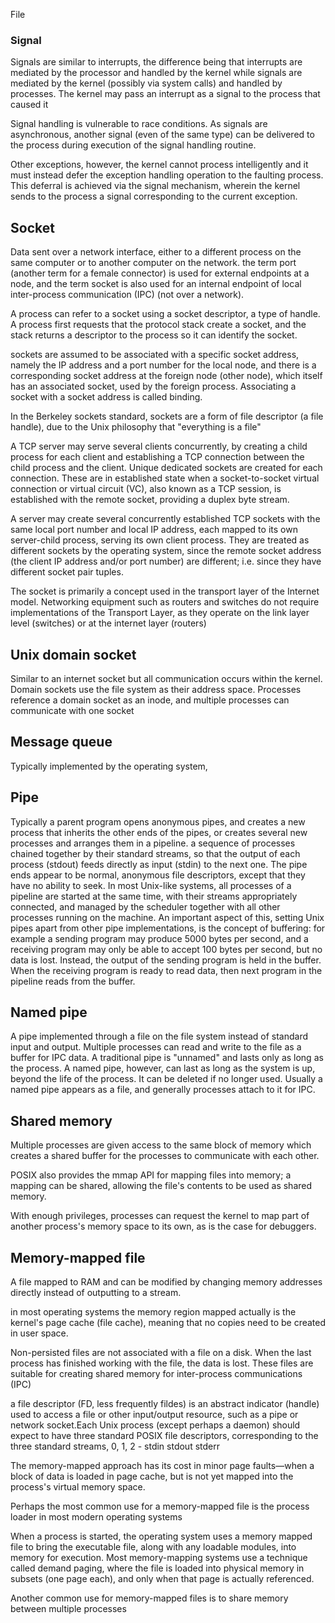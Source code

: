 File

### Signal

Signals are similar to interrupts, the difference being that interrupts are mediated by the processor and handled by the kernel while signals are mediated by the kernel (possibly via system calls) and handled by processes. The kernel may pass an interrupt as a signal to the process that caused it

Signal handling is vulnerable to race conditions. As signals are asynchronous, another signal (even of the same type) can be delivered to the process during execution of the signal handling routine.

Other exceptions, however, the kernel cannot process intelligently and it must instead defer the exception handling operation to the faulting process. This deferral is achieved via the signal mechanism, wherein the kernel sends to the process a signal corresponding to the current exception.

Socket
-------
Data sent over a network interface, either to a different process on the same computer or to another computer on the network.
the term port (another term for a female connector) is used for external endpoints at a node, and the term socket is also used for an internal endpoint of local inter-process communication (IPC) (not over a network).

A process can refer to a socket using a socket descriptor, a type of handle. A process first requests that the protocol stack create a socket, and the stack returns a descriptor to the process so it can identify the socket.

sockets are assumed to be associated with a specific socket address, namely the IP address and a port number for the local node, and there is a corresponding socket address at the foreign node (other node), which itself has an associated socket, used by the foreign process. Associating a socket with a socket address is called binding.

In the Berkeley sockets standard, sockets are a form of file descriptor (a file handle), due to the Unix philosophy that "everything is a file"

A TCP server may serve several clients concurrently, by creating a child process for each client and establishing a TCP connection between the child process and the client. Unique dedicated sockets are created for each connection. These are in established state when a socket-to-socket virtual connection or virtual circuit (VC), also known as a TCP session, is established with the remote socket, providing a duplex byte stream.

A server may create several concurrently established TCP sockets with the same local port number and local IP address, each mapped to its own server-child process, serving its own client process. They are treated as different sockets by the operating system, since the remote socket address (the client IP address and/or port number) are different; i.e. since they have different socket pair tuples.

The socket is primarily a concept used in the transport layer of the Internet model. Networking equipment such as routers and switches do not require implementations of the Transport Layer, as they operate on the link layer level (switches) or at the internet layer (routers)

Unix domain socket 
---------
Similar to an internet socket but all communication occurs within the kernel. Domain sockets use the file system as their address space. Processes reference a domain socket as an inode, and multiple processes can communicate with one socket

Message queue
-------
Typically implemented by the operating system,

Pipe
--------
Typically a parent program opens anonymous pipes, and creates a new process that inherits the other ends of the pipes, or creates several new processes and arranges them in a pipeline.
a sequence of processes chained together by their standard streams, so that the output of each process (stdout) feeds directly as input (stdin) to the next one.
The pipe ends appear to be normal, anonymous file descriptors, except that they have no ability to seek.
In most Unix-like systems, all processes of a pipeline are started at the same time, with their streams appropriately connected, and managed by the scheduler together with all other processes running on the machine. An important aspect of this, setting Unix pipes apart from other pipe implementations, is the concept of buffering: for example a sending program may produce 5000 bytes per second, and a receiving program may only be able to accept 100 bytes per second, but no data is lost. Instead, the output of the sending program is held in the buffer. When the receiving program is ready to read data, then next program in the pipeline reads from the buffer.



Named pipe
-------
A pipe implemented through a file on the file system instead of standard input and output. Multiple processes can read and write to the file as a buffer for IPC data.
A traditional pipe is "unnamed" and lasts only as long as the process. A named pipe, however, can last as long as the system is up, beyond the life of the process. It can be deleted if no longer used. Usually a named pipe appears as a file, and generally processes attach to it for IPC.

Shared memory
------
Multiple processes are given access to the same block of memory which creates a shared buffer for the processes to communicate with each other.

POSIX also provides the mmap API for mapping files into memory; a mapping can be shared, allowing the file's contents to be used as shared memory.

With enough privileges, processes can request the kernel to map part of another process's memory space to its own, as is the case for debuggers.

Memory-mapped file
-------
A file mapped to RAM and can be modified by changing memory addresses directly instead of outputting to a stream.

in most operating systems the memory region mapped actually is the kernel's page cache (file cache), meaning that no copies need to be created in user space.

Non-persisted files are not associated with a file on a disk. When the last process has finished working with the file, the data is lost. These files are suitable for creating shared memory for inter-process communications (IPC)

a file descriptor (FD, less frequently fildes) is an abstract indicator (handle) used to access a file or other input/output resource, such as a pipe or network socket.Each Unix process (except perhaps a daemon) should expect to have three standard POSIX file descriptors, corresponding to the three standard streams, 0, 1, 2 - stdin stdout stderr

The memory-mapped approach has its cost in minor page faults—when a block of data is loaded in page cache, but is not yet mapped into the process's virtual memory space.

Perhaps the most common use for a memory-mapped file is the process loader in most modern operating systems

When a process is started, the operating system uses a memory mapped file to bring the executable file, along with any loadable modules, into memory for execution. Most memory-mapping systems use a technique called demand paging, where the file is loaded into physical memory in subsets (one page each), and only when that page is actually referenced.

Another common use for memory-mapped files is to share memory between multiple processes
